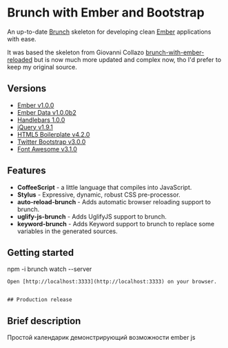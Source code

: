 # Brunch with Ember and Bootstrap
An up-to-date [Brunch](http://brunch.io) skeleton for developing clean [Ember](http://emberjs.com) applications with ease.

It was based the skeleton from Giovanni Collazo [brunch-with-ember-reloaded](https://github.com/gcollazo/brunch-with-ember-reloaded) but is now much more updated and complex now, tho I'd prefer to keep my original source.


## Versions
- [Ember v1.0.0](http://emberjs.com)
- [Ember Data v1.0.0b2](https://github.com/emberjs/data)
- [Handlebars 1.0.0](http://handlebarsjs.com)
- [jQuery v1.9.1](http://jquery.com)
- [HTML5 Boilerplate v4.2.0](http://html5boilerplate.com)
- [Twitter Bootstrap v3.0.0](https://github.com/twitter/bootstrap)
- [Font Awesome v3.1.0](http://fontawesome.io)


## Features
- **CoffeeScript** - a little language that compiles into JavaScript.
- **Stylus** - Expressive, dynamic, robust CSS pre-processor.
- **auto-reload-brunch** - Adds automatic browser reloading support to brunch.
- **uglify-js-brunch** - Adds UglifyJS support to brunch.
- **keyword-brunch** - Adds Keyword support to brunch to replace some variables in the generated sources.


## Getting started
npm -i
brunch watch --server
```
Open [http://localhost:3333](http://localhost:3333) on your browser.


## Production release

```

## Brief description
Простой календарик демонстрирующий возможности ember js 